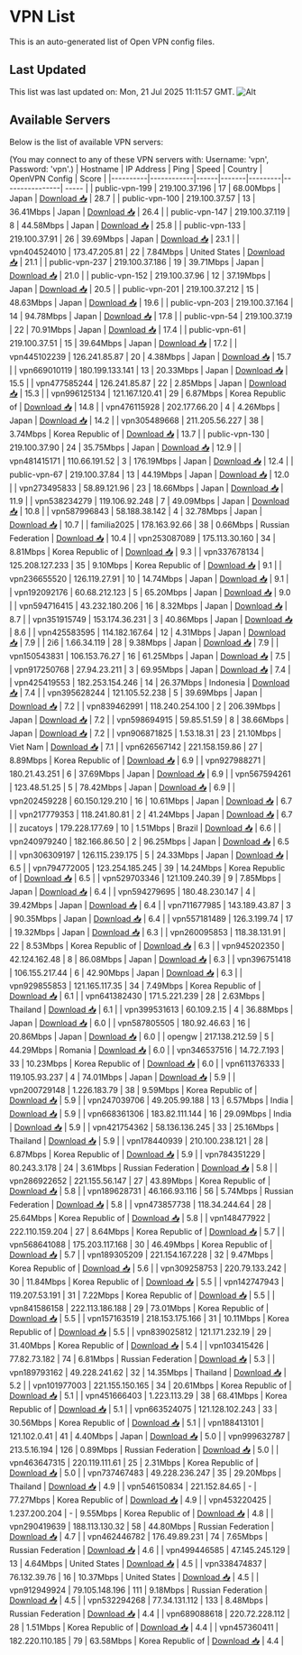 # VPN List

This is an auto-generated list of Open VPN config files.

## Last Updated

This list was last updated on: Mon, 21 Jul 2025 11:11:57 GMT.
![Alt](https://repobeats.axiom.co/api/embed/186b98318ef1479477931607c1ad7d823f12451f.svg "Repobeats analytics image")

## Available Servers

Below is the list of available VPN servers:

(You may connect to any of these VPN servers with: Username: 'vpn', Password: 'vpn'.)
| Hostname | IP Address | Ping | Speed | Country | OpenVPN Config | Score |
|----------|------------|------|-------|---------|----------------| ----- |
| public-vpn-199 | 219.100.37.196 | 17 | 68.00Mbps | Japan | [Download 📥](./configs/server_0_JP.ovpn) | 28.7 |
| public-vpn-100 | 219.100.37.57 | 13 | 36.41Mbps | Japan | [Download 📥](./configs/server_1_JP.ovpn) | 26.4 |
| public-vpn-147 | 219.100.37.119 | 8 | 44.58Mbps | Japan | [Download 📥](./configs/server_2_JP.ovpn) | 25.8 |
| public-vpn-133 | 219.100.37.91 | 26 | 39.69Mbps | Japan | [Download 📥](./configs/server_3_JP.ovpn) | 23.1 |
| vpn404524010 | 173.47.205.81 | 22 | 7.84Mbps | United States | [Download 📥](./configs/server_4_US.ovpn) | 21.1 |
| public-vpn-237 | 219.100.37.186 | 19 | 39.71Mbps | Japan | [Download 📥](./configs/server_5_JP.ovpn) | 21.0 |
| public-vpn-152 | 219.100.37.96 | 12 | 37.19Mbps | Japan | [Download 📥](./configs/server_6_JP.ovpn) | 20.5 |
| public-vpn-201 | 219.100.37.212 | 15 | 48.63Mbps | Japan | [Download 📥](./configs/server_7_JP.ovpn) | 19.6 |
| public-vpn-203 | 219.100.37.164 | 14 | 94.78Mbps | Japan | [Download 📥](./configs/server_8_JP.ovpn) | 17.8 |
| public-vpn-54 | 219.100.37.19 | 22 | 70.91Mbps | Japan | [Download 📥](./configs/server_9_JP.ovpn) | 17.4 |
| public-vpn-61 | 219.100.37.51 | 15 | 39.64Mbps | Japan | [Download 📥](./configs/server_10_JP.ovpn) | 17.2 |
| vpn445102239 | 126.241.85.87 | 20 | 4.38Mbps | Japan | [Download 📥](./configs/server_11_JP.ovpn) | 15.7 |
| vpn669010119 | 180.199.133.141 | 13 | 20.33Mbps | Japan | [Download 📥](./configs/server_12_JP.ovpn) | 15.5 |
| vpn477585244 | 126.241.85.87 | 22 | 2.85Mbps | Japan | [Download 📥](./configs/server_13_JP.ovpn) | 15.3 |
| vpn996125134 | 121.167.120.41 | 29 | 6.87Mbps | Korea Republic of | [Download 📥](./configs/server_14_KR.ovpn) | 14.8 |
| vpn476115928 | 202.177.66.20 | 4 | 4.26Mbps | Japan | [Download 📥](./configs/server_15_JP.ovpn) | 14.2 |
| vpn305489668 | 211.205.56.227 | 38 | 3.74Mbps | Korea Republic of | [Download 📥](./configs/server_16_KR.ovpn) | 13.7 |
| public-vpn-130 | 219.100.37.90 | 24 | 35.75Mbps | Japan | [Download 📥](./configs/server_17_JP.ovpn) | 12.9 |
| vpn481415171 | 110.66.191.52 | 3 | 176.19Mbps | Japan | [Download 📥](./configs/server_18_JP.ovpn) | 12.4 |
| public-vpn-67 | 219.100.37.84 | 13 | 44.19Mbps | Japan | [Download 📥](./configs/server_19_JP.ovpn) | 12.0 |
| vpn273495833 | 58.89.121.96 | 23 | 18.66Mbps | Japan | [Download 📥](./configs/server_20_JP.ovpn) | 11.9 |
| vpn538234279 | 119.106.92.248 | 7 | 49.09Mbps | Japan | [Download 📥](./configs/server_21_JP.ovpn) | 10.8 |
| vpn587996843 | 58.188.38.142 | 4 | 32.78Mbps | Japan | [Download 📥](./configs/server_22_JP.ovpn) | 10.7 |
| familia2025 | 178.163.92.66 | 38 | 0.66Mbps | Russian Federation | [Download 📥](./configs/server_23_RU.ovpn) | 10.4 |
| vpn253087089 | 175.113.30.160 | 34 | 8.81Mbps | Korea Republic of | [Download 📥](./configs/server_24_KR.ovpn) | 9.3 |
| vpn337678134 | 125.208.127.233 | 35 | 9.10Mbps | Korea Republic of | [Download 📥](./configs/server_25_KR.ovpn) | 9.1 |
| vpn236655520 | 126.119.27.91 | 10 | 14.74Mbps | Japan | [Download 📥](./configs/server_26_JP.ovpn) | 9.1 |
| vpn192092176 | 60.68.212.123 | 5 | 65.20Mbps | Japan | [Download 📥](./configs/server_27_JP.ovpn) | 9.0 |
| vpn594716415 | 43.232.180.206 | 16 | 8.32Mbps | Japan | [Download 📥](./configs/server_28_JP.ovpn) | 8.7 |
| vpn351915749 | 153.174.36.231 | 3 | 40.86Mbps | Japan | [Download 📥](./configs/server_29_JP.ovpn) | 8.6 |
| vpn425583595 | 114.182.167.64 | 12 | 4.31Mbps | Japan | [Download 📥](./configs/server_30_JP.ovpn) | 7.9 |
| 2i6 | 1.66.34.119 | 28 | 9.38Mbps | Japan | [Download 📥](./configs/server_31_JP.ovpn) | 7.9 |
| vpn150543831 | 106.153.76.27 | 16 | 61.25Mbps | Japan | [Download 📥](./configs/server_32_JP.ovpn) | 7.5 |
| vpn917250768 | 27.94.23.211 | 3 | 69.95Mbps | Japan | [Download 📥](./configs/server_33_JP.ovpn) | 7.4 |
| vpn425419553 | 182.253.154.246 | 14 | 26.37Mbps | Indonesia | [Download 📥](./configs/server_34_ID.ovpn) | 7.4 |
| vpn395628244 | 121.105.52.238 | 5 | 39.69Mbps | Japan | [Download 📥](./configs/server_35_JP.ovpn) | 7.2 |
| vpn839462991 | 118.240.254.100 | 2 | 206.39Mbps | Japan | [Download 📥](./configs/server_36_JP.ovpn) | 7.2 |
| vpn598694915 | 59.85.51.59 | 8 | 38.66Mbps | Japan | [Download 📥](./configs/server_37_JP.ovpn) | 7.2 |
| vpn906871825 | 1.53.18.31 | 23 | 21.10Mbps | Viet Nam | [Download 📥](./configs/server_38_VN.ovpn) | 7.1 |
| vpn626567142 | 221.158.159.86 | 27 | 8.89Mbps | Korea Republic of | [Download 📥](./configs/server_39_KR.ovpn) | 6.9 |
| vpn927988271 | 180.21.43.251 | 6 | 37.69Mbps | Japan | [Download 📥](./configs/server_40_JP.ovpn) | 6.9 |
| vpn567594261 | 123.48.51.25 | 5 | 78.42Mbps | Japan | [Download 📥](./configs/server_41_JP.ovpn) | 6.9 |
| vpn202459228 | 60.150.129.210 | 16 | 10.61Mbps | Japan | [Download 📥](./configs/server_42_JP.ovpn) | 6.7 |
| vpn217779353 | 118.241.80.81 | 2 | 41.24Mbps | Japan | [Download 📥](./configs/server_43_JP.ovpn) | 6.7 |
| zucatoys | 179.228.177.69 | 10 | 1.51Mbps | Brazil | [Download 📥](./configs/server_44_BR.ovpn) | 6.6 |
| vpn240979240 | 182.166.86.50 | 2 | 96.25Mbps | Japan | [Download 📥](./configs/server_45_JP.ovpn) | 6.5 |
| vpn306309197 | 126.115.239.175 | 5 | 24.33Mbps | Japan | [Download 📥](./configs/server_46_JP.ovpn) | 6.5 |
| vpn794772005 | 123.254.185.245 | 39 | 14.24Mbps | Korea Republic of | [Download 📥](./configs/server_47_KR.ovpn) | 6.5 |
| vpn529703346 | 121.109.240.39 | 9 | 7.85Mbps | Japan | [Download 📥](./configs/server_48_JP.ovpn) | 6.4 |
| vpn594279695 | 180.48.230.147 | 4 | 39.42Mbps | Japan | [Download 📥](./configs/server_49_JP.ovpn) | 6.4 |
| vpn711677985 | 143.189.43.87 | 3 | 90.35Mbps | Japan | [Download 📥](./configs/server_50_JP.ovpn) | 6.4 |
| vpn557181489 | 126.3.199.74 | 17 | 19.32Mbps | Japan | [Download 📥](./configs/server_51_JP.ovpn) | 6.3 |
| vpn260095853 | 118.38.131.91 | 22 | 8.53Mbps | Korea Republic of | [Download 📥](./configs/server_52_KR.ovpn) | 6.3 |
| vpn945202350 | 42.124.162.48 | 8 | 86.08Mbps | Japan | [Download 📥](./configs/server_53_JP.ovpn) | 6.3 |
| vpn396751418 | 106.155.217.44 | 6 | 42.90Mbps | Japan | [Download 📥](./configs/server_54_JP.ovpn) | 6.3 |
| vpn929855853 | 121.165.117.35 | 34 | 7.49Mbps | Korea Republic of | [Download 📥](./configs/server_55_KR.ovpn) | 6.1 |
| vpn641382430 | 171.5.221.239 | 28 | 2.63Mbps | Thailand | [Download 📥](./configs/server_56_TH.ovpn) | 6.1 |
| vpn399531613 | 60.109.2.15 | 4 | 36.88Mbps | Japan | [Download 📥](./configs/server_57_JP.ovpn) | 6.0 |
| vpn587805505 | 180.92.46.63 | 16 | 20.86Mbps | Japan | [Download 📥](./configs/server_58_JP.ovpn) | 6.0 |
| opengw | 217.138.212.59 | 5 | 44.29Mbps | Romania | [Download 📥](./configs/server_59_RO.ovpn) | 6.0 |
| vpn346537516 | 14.72.7.193 | 33 | 10.23Mbps | Korea Republic of | [Download 📥](./configs/server_60_KR.ovpn) | 6.0 |
| vpn611376333 | 119.105.93.237 | 4 | 74.01Mbps | Japan | [Download 📥](./configs/server_61_JP.ovpn) | 5.9 |
| vpn200729148 | 1.226.183.79 | 38 | 9.59Mbps | Korea Republic of | [Download 📥](./configs/server_62_KR.ovpn) | 5.9 |
| vpn247039706 | 49.205.99.188 | 13 | 6.57Mbps | India | [Download 📥](./configs/server_63_IN.ovpn) | 5.9 |
| vpn668361306 | 183.82.111.144 | 16 | 29.09Mbps | India | [Download 📥](./configs/server_64_IN.ovpn) | 5.9 |
| vpn421754362 | 58.136.136.245 | 33 | 25.16Mbps | Thailand | [Download 📥](./configs/server_65_TH.ovpn) | 5.9 |
| vpn178440939 | 210.100.238.121 | 28 | 6.87Mbps | Korea Republic of | [Download 📥](./configs/server_66_KR.ovpn) | 5.9 |
| vpn784351229 | 80.243.3.178 | 24 | 3.61Mbps | Russian Federation | [Download 📥](./configs/server_67_RU.ovpn) | 5.8 |
| vpn286922652 | 221.155.56.147 | 27 | 43.89Mbps | Korea Republic of | [Download 📥](./configs/server_68_KR.ovpn) | 5.8 |
| vpn189628731 | 46.166.93.116 | 56 | 5.74Mbps | Russian Federation | [Download 📥](./configs/server_69_RU.ovpn) | 5.8 |
| vpn473857738 | 118.34.244.64 | 28 | 25.64Mbps | Korea Republic of | [Download 📥](./configs/server_70_KR.ovpn) | 5.8 |
| vpn148477922 | 222.110.159.204 | 27 | 8.64Mbps | Korea Republic of | [Download 📥](./configs/server_71_KR.ovpn) | 5.7 |
| vpn568641088 | 175.203.117.168 | 30 | 46.49Mbps | Korea Republic of | [Download 📥](./configs/server_72_KR.ovpn) | 5.7 |
| vpn189305209 | 221.154.167.228 | 32 | 9.47Mbps | Korea Republic of | [Download 📥](./configs/server_73_KR.ovpn) | 5.6 |
| vpn309258753 | 220.79.133.242 | 30 | 11.84Mbps | Korea Republic of | [Download 📥](./configs/server_74_KR.ovpn) | 5.5 |
| vpn142747943 | 119.207.53.191 | 31 | 7.22Mbps | Korea Republic of | [Download 📥](./configs/server_75_KR.ovpn) | 5.5 |
| vpn841586158 | 222.113.186.188 | 29 | 73.01Mbps | Korea Republic of | [Download 📥](./configs/server_76_KR.ovpn) | 5.5 |
| vpn157163519 | 218.153.175.166 | 31 | 10.11Mbps | Korea Republic of | [Download 📥](./configs/server_77_KR.ovpn) | 5.5 |
| vpn839025812 | 121.171.232.19 | 29 | 31.40Mbps | Korea Republic of | [Download 📥](./configs/server_78_KR.ovpn) | 5.4 |
| vpn103415426 | 77.82.73.182 | 74 | 6.81Mbps | Russian Federation | [Download 📥](./configs/server_79_RU.ovpn) | 5.3 |
| vpn189793162 | 49.228.241.62 | 32 | 14.35Mbps | Thailand | [Download 📥](./configs/server_80_TH.ovpn) | 5.2 |
| vpn101977003 | 221.155.150.165 | 34 | 20.61Mbps | Korea Republic of | [Download 📥](./configs/server_81_KR.ovpn) | 5.1 |
| vpn451666403 | 1.223.113.29 | 38 | 68.41Mbps | Korea Republic of | [Download 📥](./configs/server_82_KR.ovpn) | 5.1 |
| vpn663524075 | 121.128.102.243 | 33 | 30.56Mbps | Korea Republic of | [Download 📥](./configs/server_83_KR.ovpn) | 5.1 |
| vpn188413101 | 121.102.0.41 | 41 | 4.40Mbps | Japan | [Download 📥](./configs/server_84_JP.ovpn) | 5.0 |
| vpn999632787 | 213.5.16.194 | 126 | 0.89Mbps | Russian Federation | [Download 📥](./configs/server_85_RU.ovpn) | 5.0 |
| vpn463647315 | 220.119.111.61 | 25 | 2.31Mbps | Korea Republic of | [Download 📥](./configs/server_86_KR.ovpn) | 5.0 |
| vpn737467483 | 49.228.236.247 | 35 | 29.20Mbps | Thailand | [Download 📥](./configs/server_87_TH.ovpn) | 4.9 |
| vpn546150834 | 221.152.84.65 | - | 77.27Mbps | Korea Republic of | [Download 📥](./configs/server_88_KR.ovpn) | 4.9 |
| vpn453220425 | 1.237.200.204 | - | 9.55Mbps | Korea Republic of | [Download 📥](./configs/server_89_KR.ovpn) | 4.8 |
| vpn290419639 | 188.113.130.32 | 58 | 44.80Mbps | Russian Federation | [Download 📥](./configs/server_90_RU.ovpn) | 4.7 |
| vpn462446782 | 176.49.89.231 | 74 | 7.65Mbps | Russian Federation | [Download 📥](./configs/server_91_RU.ovpn) | 4.6 |
| vpn499446585 | 47.145.245.129 | 13 | 4.64Mbps | United States | [Download 📥](./configs/server_92_US.ovpn) | 4.5 |
| vpn338474837 | 76.132.39.76 | 16 | 10.37Mbps | United States | [Download 📥](./configs/server_93_US.ovpn) | 4.5 |
| vpn912949924 | 79.105.148.196 | 111 | 9.18Mbps | Russian Federation | [Download 📥](./configs/server_94_RU.ovpn) | 4.5 |
| vpn532294268 | 77.34.131.112 | 133 | 8.48Mbps | Russian Federation | [Download 📥](./configs/server_95_RU.ovpn) | 4.4 |
| vpn689088618 | 220.72.228.112 | 28 | 1.51Mbps | Korea Republic of | [Download 📥](./configs/server_96_KR.ovpn) | 4.4 |
| vpn457360411 | 182.220.110.185 | 79 | 63.58Mbps | Korea Republic of | [Download 📥](./configs/server_97_KR.ovpn) | 4.4 |
